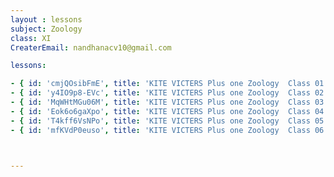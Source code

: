 ```yaml
--- 
layout : lessons 
subject: Zoology
class: XI
CreaterEmail: nandhanacv10@gmail.com

lessons: 

- { id: 'cmjQOsibFmE', title: 'KITE VICTERS Plus one Zoology  Class 01 (First Bell-ഫസ്റ്റ് ബെല്‍)' }
- { id: 'y4IO9p8-EVc', title: 'KITE VICTERS Plus one Zoology  Class 02 (First Bell-ഫസ്റ്റ് ബെല്‍)' }
- { id: 'MqWHtMGu06M', title: 'KITE VICTERS Plus one Zoology  Class 03 (First Bell-ഫസ്റ്റ് ബെല്‍)' }
- { id: 'Eok6o6gaXpo', title: 'KITE VICTERS Plus one Zoology  Class 04 (First Bell-ഫസ്റ്റ് ബെല്‍)' }
- { id: 'T4kff6VsNPo', title: 'KITE VICTERS Plus one Zoology  Class 05 (First Bell-ഫസ്റ്റ് ബെല്‍)' }
- { id: 'mfKVdP0euso', title: 'KITE VICTERS Plus one Zoology  Class 06 (First Bell-ഫസ്റ്റ് ബെല്‍)' }



---
```

